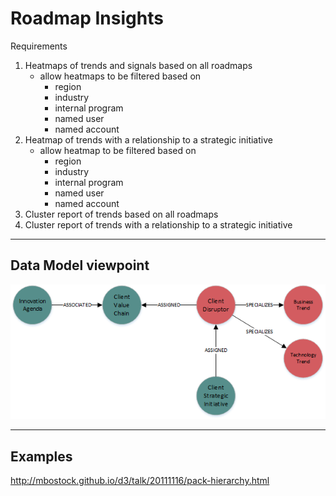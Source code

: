 # Roadmap Insights

Requirements

1. Heatmaps of trends and signals based on all roadmaps
    - allow heatmaps to be filtered based on 
        - region
        - industry
        - internal program
        - named user
        - named account
2. Heatmap of trends with a relationship to a strategic initiative
    - allow heatmap to be filtered based on 
        - region
        - industry
        - internal program
        - named user
        - named account
3. Cluster report of trends based on all roadmaps
4. Cluster report of trends with a relationship to a strategic initiative


---
## Data Model viewpoint

![](images/insightsCoreModel.png)


--- 
## Examples

http://mbostock.github.io/d3/talk/20111116/pack-hierarchy.html